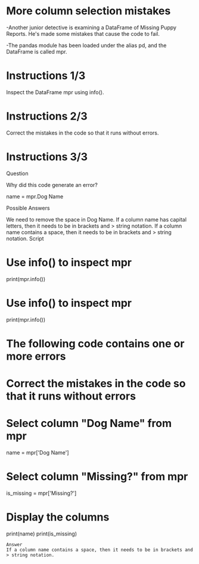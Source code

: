 # More column selection mistakes
-Another junior detective is examining a DataFrame of Missing Puppy Reports. He's made some mistakes that cause the code to fail.

-The pandas module has been loaded under the alias pd, and the DataFrame is called mpr.

# Instructions 1/3

Inspect the DataFrame mpr using info().
# Instructions 2/3

Correct the mistakes in the code so that it runs without errors.
# Instructions 3/3

Question

Why did this code generate an error?

name = mpr.Dog Name

Possible Answers

We need to remove the space in Dog Name.
If a column name has capital letters, then it needs to be in brackets and > string notation.
If a column name contains a space, then it needs to be in brackets and > string notation.
Script
# Use info() to inspect mpr
print(mpr.info())
# Use info() to inspect mpr
print(mpr.info())

# The following code contains one or more errors
# Correct the mistakes in the code so that it runs without errors

# Select column "Dog Name" from mpr
name = mpr['Dog Name']

# Select column "Missing?" from mpr
is_missing = mpr['Missing?']

# Display the columns

print(name)
print(is_missing)
```
Answer
If a column name contains a space, then it needs to be in brackets and > string notation.
